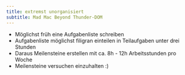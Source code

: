 ```yaml
---
title: extremst unorganisiert
subtitle: Mad Mac Beyond Thunder-DOM
---
```


- Möglichst früh eine Aufgabenliste schreiben
- Aufgabenliste möglichst filigran einteilen in Teilaufgaben unter drei Stunden
- Daraus Meilensteine erstellen mit ca. 8h - 12h Arbeitsstunden pro Woche
- Meilensteine versuchen einzuhalten :)

